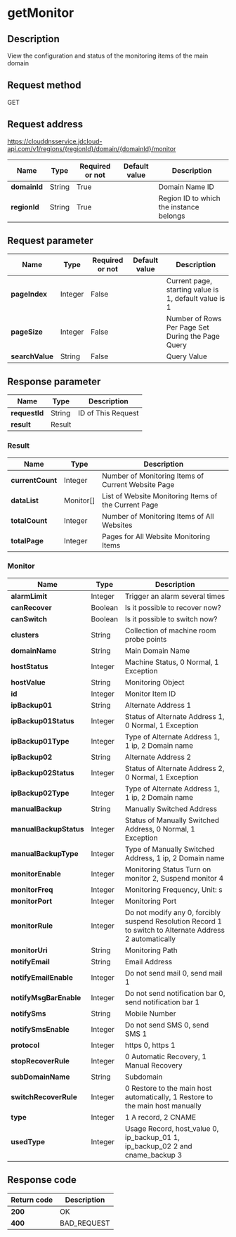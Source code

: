 # getMonitor


## Description
View the configuration and status of the monitoring items of the main domain

## Request method
GET

## Request address
https://clouddnsservice.jdcloud-api.com/v1/regions/{regionId}/domain/{domainId}/monitor

|Name|Type|Required or not|Default value|Description|
|---|---|---|---|---|
|**domainId**|String|True| |Domain Name ID|
|**regionId**|String|True| |Region ID to which the instance belongs|

## Request parameter
|Name|Type|Required or not|Default value|Description|
|---|---|---|---|---|
|**pageIndex**|Integer|False| |Current page, starting value is 1, default value is 1|
|**pageSize**|Integer|False| |Number of Rows Per Page Set During the Page Query|
|**searchValue**|String|False| |Query Value|


## Response parameter
|Name|Type|Description|
|---|---|---|
|**requestId**|String|ID of This Request|
|**result**|Result| |


### Result
|Name|Type|Description|
|---|---|---|
|**currentCount**|Integer|Number of Monitoring Items of Current Website Page|
|**dataList**|Monitor[]|List of Website Monitoring Items of the Current Page|
|**totalCount**|Integer|Number of Monitoring Items of All Websites|
|**totalPage**|Integer|Pages for All Website Monitoring Items|
### Monitor
|Name|Type|Description|
|---|---|---|
|**alarmLimit**|Integer|Trigger an alarm several times|
|**canRecover**|Boolean|Is it possible to recover now?|
|**canSwitch**|Boolean|Is it possible to switch now?|
|**clusters**|String|Collection of machine room probe points|
|**domainName**|String|Main Domain Name|
|**hostStatus**|Integer|Machine Status, 0 Normal, 1 Exception|
|**hostValue**|String|Monitoring Object|
|**id**|Integer|Monitor Item ID|
|**ipBackup01**|String|Alternate Address 1|
|**ipBackup01Status**|Integer|Status of Alternate Address 1, 0 Normal, 1 Exception|
|**ipBackup01Type**|Integer|Type of Alternate Address 1, 1 ip, 2 Domain name|
|**ipBackup02**|String|Alternate Address 2|
|**ipBackup02Status**|Integer|Status of Alternate Address 2, 0 Normal, 1 Exception|
|**ipBackup02Type**|Integer|Type of Alternate Address 1, 1 ip, 2 Domain name|
|**manualBackup**|String|Manually Switched Address|
|**manualBackupStatus**|Integer|Status of Manually Switched Address, 0 Normal, 1 Exception|
|**manualBackupType**|Integer|Type of  Manually Switched Address, 1 ip, 2 Domain name|
|**monitorEnable**|Integer|Monitoring Status  Turn on monitor 2, Suspend monitor 4|
|**monitorFreq**|Integer|Monitoring Frequency, Unit: s|
|**monitorPort**|Integer|Monitoring Port|
|**monitorRule**|Integer|Do not modify any 0, forcibly suspend Resolution Record 1 to switch to Alternate Address 2 automatically|
|**monitorUri**|String|Monitoring Path|
|**notifyEmail**|String|Email Address |
|**notifyEmailEnable**|Integer|Do not send mail 0, send mail 1|
|**notifyMsgBarEnable**|Integer|Do not send notification bar 0, send notification bar 1|
|**notifySms**|String|Mobile Number|
|**notifySmsEnable**|Integer|Do not send SMS 0, send SMS 1|
|**protocol**|Integer|https 0, https 1|
|**stopRecoverRule**|Integer|0 Automatic Recovery, 1 Manual Recovery|
|**subDomainName**|String|Subdomain|
|**switchRecoverRule**|Integer|0 Restore to the main host automatically, 1 Restore to the main host manually|
|**type**|Integer|1 A record, 2 CNAME|
|**usedType**|Integer|Usage Record, host_value 0, ip_backup_01 1, ip_backup_02 2 and cname_backup 3|

## Response code
|Return code|Description|
|---|---|
|**200**|OK|
|**400**|BAD_REQUEST|
